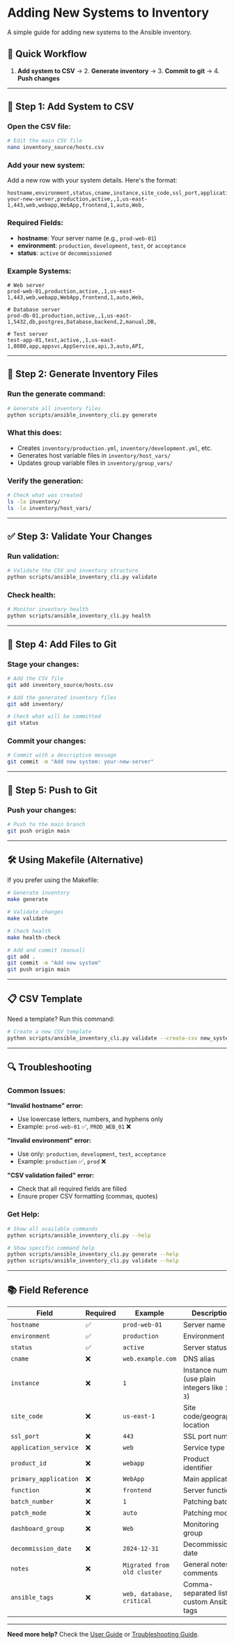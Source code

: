 # Adding New Systems to Inventory

A simple guide for adding new systems to the Ansible inventory.

## 🚀 Quick Workflow

1. **Add system to CSV** → 2. **Generate inventory** → 3. **Commit to git** → 4. **Push changes**

---

## 📝 Step 1: Add System to CSV

### Open the CSV file:
```bash
# Edit the main CSV file
nano inventory_source/hosts.csv
```

### Add your new system:
Add a new row with your system details. Here's the format:

```csv
hostname,environment,status,cname,instance,site_code,ssl_port,application_service,product_id,primary_application,function,batch_number,patch_mode,dashboard_group,decommission_date
your-new-server,production,active,,1,us-east-1,443,web,webapp,WebApp,frontend,1,auto,Web,
```

### Required Fields:
- **hostname**: Your server name (e.g., `prod-web-01`)
- **environment**: `production`, `development`, `test`, or `acceptance`
- **status**: `active` or `decommissioned`

### Example Systems:
```csv
# Web server
prod-web-01,production,active,,1,us-east-1,443,web,webapp,WebApp,frontend,1,auto,Web,

# Database server  
prod-db-01,production,active,,1,us-east-1,5432,db,postgres,Database,backend,2,manual,DB,

# Test server
test-app-01,test,active,,1,us-east-1,8080,app,appsvc,AppService,api,3,auto,API,
```

---

## 🔧 Step 2: Generate Inventory Files

### Run the generate command:
```bash
# Generate all inventory files
python scripts/ansible_inventory_cli.py generate
```

### What this does:
- Creates `inventory/production.yml`, `inventory/development.yml`, etc.
- Generates host variable files in `inventory/host_vars/`
- Updates group variable files in `inventory/group_vars/`

### Verify the generation:
```bash
# Check what was created
ls -la inventory/
ls -la inventory/host_vars/
```

---

## ✅ Step 3: Validate Your Changes

### Run validation:
```bash
# Validate the CSV and inventory structure
python scripts/ansible_inventory_cli.py validate
```

### Check health:
```bash
# Monitor inventory health
python scripts/ansible_inventory_cli.py health
```

---

## 📁 Step 4: Add Files to Git

### Stage your changes:
```bash
# Add the CSV file
git add inventory_source/hosts.csv

# Add the generated inventory files
git add inventory/

# Check what will be committed
git status
```

### Commit your changes:
```bash
# Commit with a descriptive message
git commit -m "Add new system: your-new-server"
```

---

## 🚀 Step 5: Push to Git

### Push your changes:
```bash
# Push to the main branch
git push origin main
```

---

## 🛠️ Using Makefile (Alternative)

If you prefer using the Makefile:

```bash
# Generate inventory
make generate

# Validate changes  
make validate

# Check health
make health-check

# Add and commit (manual)
git add .
git commit -m "Add new system"
git push origin main
```

---

## 📋 CSV Template

Need a template? Run this command:
```bash
# Create a new CSV template
python scripts/ansible_inventory_cli.py validate --create-csv new_systems.csv
```

---

## 🔍 Troubleshooting

### Common Issues:

**"Invalid hostname" error:**
- Use lowercase letters, numbers, and hyphens only
- Example: `prod-web-01` ✅, `PROD_WEB_01` ❌

**"Invalid environment" error:**
- Use only: `production`, `development`, `test`, `acceptance`
- Example: `production` ✅, `prod` ❌

**"CSV validation failed" error:**
- Check that all required fields are filled
- Ensure proper CSV formatting (commas, quotes)

### Get Help:
```bash
# Show all available commands
python scripts/ansible_inventory_cli.py --help

# Show specific command help
python scripts/ansible_inventory_cli.py generate --help
python scripts/ansible_inventory_cli.py validate --help
```

---

## 📚 Field Reference

| Field | Required | Example | Description |
|-------|----------|---------|-------------|
| `hostname` | ✅ | `prod-web-01` | Server name |
| `environment` | ✅ | `production` | Environment |
| `status` | ✅ | `active` | Server status |
| `cname` | ❌ | `web.example.com` | DNS alias |
| `instance` | ❌ | `1` | Instance number (use plain integers like `1`, `2`, `3`) |
| `site_code` | ❌ | `us-east-1` | Site code/geographic location |
| `ssl_port` | ❌ | `443` | SSL port number |
| `application_service` | ❌ | `web` | Service type |
| `product_id` | ❌ | `webapp` | Product identifier |
| `primary_application` | ❌ | `WebApp` | Main application |
| `function` | ❌ | `frontend` | Server function |
| `batch_number` | ❌ | `1` | Patching batch |
| `patch_mode` | ❌ | `auto` | Patching mode |
| `dashboard_group` | ❌ | `Web` | Monitoring group |
| `decommission_date` | ❌ | `2024-12-31` | Decommission date |
| `notes` | ❌ | `Migrated from old cluster` | General notes or comments |
| `ansible_tags` | ❌ | `web, database, critical` | Comma-separated list of custom Ansible tags |

---

**Need more help?** Check the [User Guide](USER_GUIDE.md) or [Troubleshooting Guide](troubleshooting.md). 